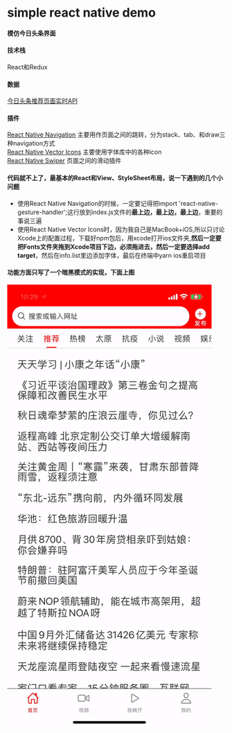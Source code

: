 # simple react native demo 
#### 模仿今日头条界面 

#### 技术栈 
React和Redux

#### 数据 
[今日头条推荐页面实时API](http://ic.snssdk.com/2/article/v25/stream/?count=20&min_behot_time=1504621638&bd_latitude=4.9E-324&bd_longitude=4.9E-324&bd_loc_time=1504622133&loc_mode=5&loc_time=1504564532&latitude=35.00125&longitude=113.56358166666665&city=%E7%84%A6%E4%BD%9C&lac=34197&cid=23201&iid=14534335953&device_id=38818211465&ac=wifi&channel=baidu&aid=13&app_name=news_article&version_code=460&device_platform=android&device_type=SM-E7000&os_api=19&os_version=4.4.2&uuid=357698010742401&openudid=74f06d2f9d8c9664) 

#### 插件 
[React Native Navigation](https://reactnavigation.org/docs/getting-started/) 主要用作页面之间的跳转，分为stack、tab、和draw三种navigation方式  
[React Native Vector Icons](https://www.npmjs.com/package/react-native-vector-icons) 主要使用字体库中的各种icon  
[React Native Swiper](https://www.npmjs.com/package/react-native-swiper) 页面之间的滑动插件  

####  代码就不上了，最基本的React和View、StyleSheet布局，说一下遇到的几个小问题  
- 使用React Native Navigation的时候，一定要记得把import 'react-native-gesture-handler';这行放到index.js文件的**最上边，最上边，最上边**，重要的事说三遍
- 使用React Native Vector Icons时，因为我自己是MacBook+iOS,所以只讨论Xcode上的配置过程，下载好npm包后，用xcode打开ios文件夹,**然后一定要把Fonts文件夹拖到Xcode项目下边，必须拖进去，然后一定要选择add target**，然后在info.list里边添加字体，最后在终端中yarn ios重启项目  

#### 功能方面只写了一个暗黑模式的实现，下面上图   
![](https://github.com/github-of-lxp/-simple-react-native-demo/blob/main/toutiao.gif)







